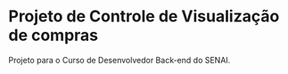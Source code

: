 # Projeto de Controle de Visualização de compras
Projeto para o Curso de Desenvolvedor Back-end do SENAI.

